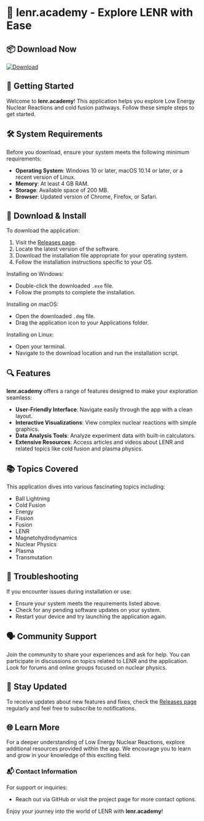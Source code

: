 # 🌟 lenr.academy - Explore LENR with Ease

## 📦 Download Now
[![Download](https://img.shields.io/badge/Download-Here-blue.svg)](https://github.com/muniprasad1999/lenr.academy/releases)

## 🚀 Getting Started
Welcome to **lenr.academy**! This application helps you explore Low Energy Nuclear Reactions and cold fusion pathways. Follow these simple steps to get started.

## 🛠️ System Requirements
Before you download, ensure your system meets the following minimum requirements:
- **Operating System**: Windows 10 or later, macOS 10.14 or later, or a recent version of Linux.
- **Memory**: At least 4 GB RAM.
- **Storage**: Available space of 200 MB.
- **Browser**: Updated version of Chrome, Firefox, or Safari.

## 💾 Download & Install
To download the application:

1. Visit the [Releases page](https://github.com/muniprasad1999/lenr.academy/releases).
2. Locate the latest version of the software.
3. Download the installation file appropriate for your operating system.
4. Follow the installation instructions specific to your OS.

Installing on Windows:
- Double-click the downloaded `.exe` file.
- Follow the prompts to complete the installation.

Installing on macOS:
- Open the downloaded `.dmg` file.
- Drag the application icon to your Applications folder.

Installing on Linux:
- Open your terminal.
- Navigate to the download location and run the installation script.

## 🔍 Features
**lenr.academy** offers a range of features designed to make your exploration seamless:
- **User-Friendly Interface**: Navigate easily through the app with a clean layout.
- **Interactive Visualizations**: View complex nuclear reactions with simple graphics.
- **Data Analysis Tools**: Analyze experiment data with built-in calculators.
- **Extensive Resources**: Access articles and videos about LENR and related topics like cold fusion and plasma physics.

## 📚 Topics Covered
This application dives into various fascinating topics including:
- Ball Lightning
- Cold Fusion
- Energy
- Fission
- Fusion
- LENR
- Magnetohydrodynamics
- Nuclear Physics
- Plasma
- Transmutation

## 🔧 Troubleshooting
If you encounter issues during installation or use:
- Ensure your system meets the requirements listed above.
- Check for any pending software updates on your system.
- Restart your device and try launching the application again.

## 🗣️ Community Support
Join the community to share your experiences and ask for help. You can participate in discussions on topics related to LENR and the application. Look for forums and online groups focused on nuclear physics.

## 📰 Stay Updated
To receive updates about new features and fixes, check the [Releases page](https://github.com/muniprasad1999/lenr.academy/releases) regularly and feel free to subscribe to notifications.

## 🌐 Learn More
For a deeper understanding of Low Energy Nuclear Reactions, explore additional resources provided within the app. We encourage you to learn and grow in your knowledge of this exciting field. 

### 📬 Contact Information
For support or inquiries:
- Reach out via GitHub or visit the project page for more contact options.

Enjoy your journey into the world of LENR with **lenr.academy**!